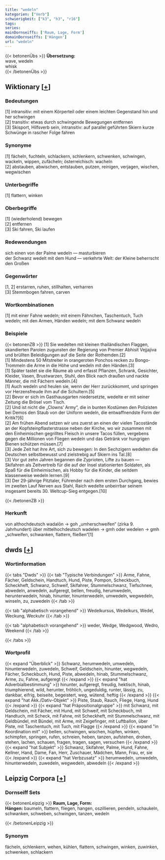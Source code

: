 ```yaml
---
title: "wedeln"
kategorien: ["Verb"]
schwierigkeit: ["k3", "h3", "r16"]
tags:
series:
mainDornseiffs: ['Raum, Lage, Form']
domainDornseiffs: ['Hängen']
url: "wedeln"
---
```


{{< betonenÜbs >}}
**Übersetzung:**  
wave, wedeln  
whisk  
{{< /betonenÜbs >}}

## Wiktionary [[+](https://de.wiktionary.org/wiki/wedeln)]

### Bedeutungen
[1] intransitiv: mit einem Körperteil oder einem leichten Gegenstand hin und her schwingen  
[2] transitiv: etwas durch schwingende Bewegungen entfernen  
[3] Skisport, Hilfsverb sein, intransitiv: auf parallel geführten Skiern kurze Schwünge in rascher Folge fahren  

### Synonyme
[1] fächeln, fuchteln, schlackern, schlenkern, schwenken, schwingen, wackeln, wippen, zufächeln; österreichisch: wacheln  
[2] abstauben, abwischen, entstauben, putzen, reinigen, verjagen, wischen, wegwischen  

### Unterbegriffe
[1] flattern, winken  

### Oberbegriffe
[1] (wiederholend) bewegen  
[2] entfernen  
[3] Ski fahren, Ski laufen  

### Redewendungen
sich einen von der Palme wedeln — masturbieren  
der Schwanz wedelt mit dem Hund — verkehrte Welt: der Kleine beherrscht den Großen  

### Gegenwörter
[1, 2] erstarren, ruhen, stillhalten, verharren  
[3] Stemmbogen fahren, carven  

### Wortkombinationen
[1] mit einer Fahne wedeln; mit einem Fähnchen, Taschentuch, Tuch wedeln; mit den Armen, Händen wedeln; mit dem Schwanz wedeln  

### Beispiele
{{< betonenZB >}}
[1] Sie wedelten mit kleinen thailändischen Flaggen, skandierten Parolen zugunsten der Regierung von Premier Abhisit Vejjajiva und brüllten Beleidigungen auf die Seite der Rothemden.[2]  
[1] Mindestens 50 Mitstreiter in orangeroten Ponchos recken zu Bongo-Trommeln die Arme in die Höhe und wedeln mit den Händen.[3]  
[1] Später tastet sie die Räume ab und erfasst Pflanzen, Schrank, Gesichter, Kleider, Vasen, Brustwarzen, Stuhl, den Blick nach draußen und nackte Männer, die mit Fächern wedeln.[4]  
[1] Auch wedeln und heulen sie, wenn der Herr zurückkommt, und springen vor Herzensfreude ihm auf die Schultern.[5]  
[2] Bevor er sich im Gasthausgarten niedersetzte, wedelte er mit seiner Zeitung die Brösel vom Tisch.  
[2] Und ist nicht die „Clowns’ Army“, die in bunten Kostümen den Polizisten bei Demos den Staub von der Uniform wedeln, die entwaffnendste Form der Kritik?[6]  
[2] Am frühen Abend setzen wir uns zuerst an einen der vielen Tacostände an der Kopfsteinpflasterstrasse neben der Kirche, wo wir zusammen mit den Einheimischen gegrilltes Fleisch in unsere Tacos füllen, vergebens gegen die Millionen von Fliegen wedeln und das Getränk vor hungrigen Bienen schützen müssen.[7]  
[3] Jede Zeit hat ihre Art, sich zu bewegen: In den Sechzigern wedelten die Deutschen selbstbewusst und zielstrebig auf Skiern ins Tal.[8]  
[3] Vor gut zehn Jahren begannen die Zyprioten, Lifte zu bauen — Skifahren als Zeitvertreib für die auf der Insel stationierten Soldaten, als Spaß für die Einheimischen, als Hobby für die Kinder, die seitdem klassenweise wedeln lernen.[9]  
[3] Der 29-jährige Pitztaler, Führender nach dem ersten Durchgang, bewies im zweiten Lauf Nerven aus Stahl, Raich wedelte unbeirrbar seinem insgesamt bereits 30. Weltcup-Sieg entgegen.[10]  

{{< /betonenZB >}}
### Herkunft
von althochdeutsch wadalōn → goh „umherschweifen“ (zirka 9. Jahrhundert) über mittelhochdeutsch wadelen → gmh oder wedelen → gmh „schweifen, schwanken, flattern, fließen“[1]  



## dwds [[+](https://www.dwds.de/wb/wedeln)]

### Wortinformation
{{< tabs "Dwds" >}}
{{< tab "Typische Verbindungen" >}}
Arme, Fahne, Fächer, Geldschein, Handtuch, Hund, Piste, Pompon, Scheckbuch, Scheckheft, Schwanz, Schweif, Skifahrer, Stummelschwanz, Tiefschnee, abwedeln, anwedeln, aufgeregt, bellen, freudig, herumwedeln, herunterwedeln, hinab, hinunter, hinunterwedeln, umwedeln, wegwedeln, winseln, zu, zuwedeln
{{< /tab >}}

{{< tab "alphabetisch vorangehend" >}}
Wedelkursus, Wedelkurs, Wedel, Weckung, Weckuhr
{{< /tab >}}

{{< tab "alphabetisch vorangehend" >}}
weder, Wedge, Wedgwood, Wedro, Weekend
{{< /tab >}}

{{< /tabs >}}

### Wortprofil
{{< expand "Überblick" >}} Schwanz, herumwedeln, umwedeln, hinunterwedeln, zuwedeln, Schweif, Geldschein, hinunter, wegwedeln, Fächer, Scheckbuch, Hund, Piste, abwedeln, hinab, Stummelschwanz, Arme, zu, Fahne, aufgeregt {{< /expand >}}
{{< expand "hat Adverbialbestimmung" >}} hinunter, aufgeregt, freudig, hektisch, hinab, triumphierend, wild, herunter, fröhlich, ungeduldig, runter, lässig, zu, dankbar, eifrig, beiseite, begeistert, weg, wütend, heftig {{< /expand >}}
{{< expand "hat Akk./Dativ-Objekt" >}} Piste, Staub, Rauch, Fliege, Hang, Hund {{< /expand >}}
{{< expand "hat Präpositionalgruppe" >}} mit Schwanz, mit Geldschein, mit Fächer, mit Hund, mit Schweif, mit Scheckbuch, mit Handtuch, mit Scheck, mit Fahne, mit Scheckheft, mit Stummelschwanz, mit Geldbündel, mit Bündel, mit Arme, mit Zeigefinger, mit Luftballon, über Piste, mit Taschentuch, mit Tuch, mit Flagge {{< /expand >}}
{{< expand "in Koordination mit" >}} bellen, schwingen, wischen, hüpfen, winken, schimpfen, springen, rufen, schreien, heben, tanzen, aufstehen, drohen, stehen, lachen, schauen, fragen, tragen, sagen, versuchen {{< /expand >}}
{{< expand "hat Subjekt" >}} Schwanz, Skifahrer, Palme, Hund, Fahne, Kellner, Hand, Dame, Fan, Herr, Zuschauer, Mädchen, Mann, Frau, er, sie {{< /expand >}}
{{< expand "hat Verbzusatz" >}} herumwedeln, umwedeln, hinunterwedeln, zuwedeln, wegwedeln, abwedeln {{< /expand >}}

## Leipzig Corpora [[+](https://corpora.uni-leipzig.de/en/res?word=wedeln&corpusId=deu_newscrawl-public_2018)]

### Dornseiff Sets
{{< betonenLeipzig >}}
**Raum, Lage, Form:**  
**Hängen:** baumeln, flattern, fliegen, hangen, oszillieren, pendeln, schaukeln, schwanken, schweben, schwingen, tanzen, wedeln  

{{< /betonenLeipzig >}}

### Synonym
fächeln, schlenkern, wehen, kühlen, flattern, schwingen, winken, zuwinken, schwenken, schlackern


